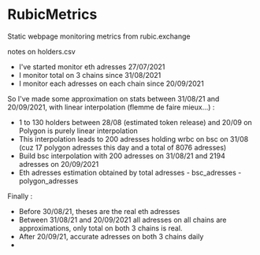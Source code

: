 # RubicMetrics

Static webpage monitoring metrics from rubic.exchange

notes on holders.csv

- I've started monitor eth adresses 27/07/2021
- I monitor total on 3 chains since 31/08/2021
- I monitor each adresses on each chain since 20/09/2021

So I've made some approximation on stats between 31/08/21 and 20/09/2021, with linear interpolation (flemme de faire mieux...) :
- 1 to 130 holders between 28/08 (estimated token release) and 20/09 on Polygon is purely linear interpolation
- This interpolation leads to 200 adresses holding wrbc on bsc on 31/08 (cuz 17 polygon adresses this day and a total of 8076 adresses)
- Build bsc interpolation with 200 adresses on 31/08/21 and 2194 adresses on 20/09/2021
- Eth adresses estimation obtained by total adresses - bsc_adresses - polygon_adresses

Finally :
- Before 30/08/21, theses are the real eth adresses
- Between 31/08/21 and 20/09/2021 all adresses on all chains are approximations, only total on both 3 chains is real.
- After 20/09/21, accurate adresses on both 3 chains daily
- 
